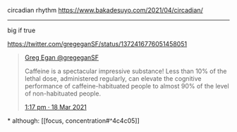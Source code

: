 
circadian rhythm
https://www.bakadesuyo.com/2021/04/circadian/

---

big if true

https://twitter.com/gregeganSF/status/1372416776051458051

> [Greg Egan
>  @gregeganSF  
> ](https://twitter.com/gregeganSF)
> 
> Caffeine is a spectacular impressive substance! Less than 10% of the lethal dose, administered regularly, can elevate the cognitive performance of caffeine-habituated people to almost 90% of the level of non-habituated people.
> 
> [1:17 pm · 18 Mar 2021](https://twitter.com/gregeganSF/status/1372416776051458051)

\* although: [[focus, concentration#^4c4c05]]